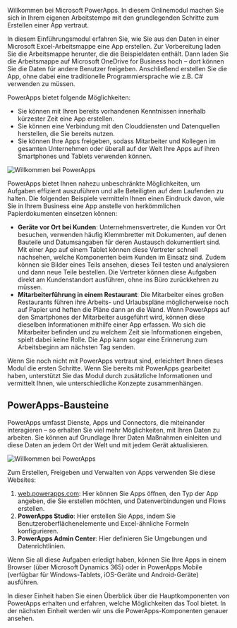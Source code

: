 Willkommen bei Microsoft PowerApps. In diesem Onlinemodul machen Sie sich in Ihrem eigenen Arbeitstempo mit den grundlegenden Schritte zum Erstellen einer App vertraut.

In diesem Einführungsmodul erfahren Sie, wie Sie aus den Daten in einer Microsoft Excel-Arbeitsmappe eine App erstellen. Zur Vorbereitung laden Sie die Arbeitsmappe herunter, die die Beispieldaten enthält. Dann laden Sie die Arbeitsmappe auf Microsoft OneDrive for Business hoch – dort können Sie die Daten für andere Benutzer freigeben. Anschließend erstellen Sie die App, ohne dabei eine traditionelle Programmiersprache wie z.B. C# verwenden zu müssen.

PowerApps bietet folgende Möglichkeiten:

- Sie können mit Ihren bereits vorhandenen Kenntnissen innerhalb kürzester Zeit eine App erstellen.
- Sie können eine Verbindung mit den Clouddiensten und Datenquellen herstellen, die Sie bereits nutzen.
- Sie können Ihre Apps freigeben, sodass Mitarbeiter und Kollegen im gesamten Unternehmen oder überall auf der Welt Ihre Apps auf ihren Smartphones und Tablets verwenden können.

![Willkommen bei PowerApps](../media/powerapps-mobile.png)

PowerApps bietet Ihnen nahezu unbeschränkte Möglichkeiten, um Aufgaben effizient auszuführen und alle Beteiligten auf dem Laufenden zu halten. Die folgenden Beispiele vermitteln Ihnen einen Eindruck davon, wie Sie in Ihrem Business eine App anstelle von herkömmlichen Papierdokumenten einsetzen können:

- **Geräte vor Ort bei Kunden**: Unternehmensvertreter, die Kunden vor Ort besuchen, verwenden häufig Klemmbretter mit Dokumenten, auf denen Bauteile und Datumsangaben für deren Austausch dokumentiert sind. Mit einer App auf einem Tablet können diese Vertreter schnell nachsehen, welche Komponenten beim Kunden im Einsatz sind. Zudem können sie Bilder eines Teils ansehen, dieses Teil testen und analysieren und dann neue Teile bestellen. Die Vertreter können diese Aufgaben direkt am Kundenstandort ausführen, ohne ins Büro zurückkehren zu müssen.
- **Mitarbeiterführung in einem Restaurant**: Die Mitarbeiter eines großen Restaurants führen ihre Arbeits- und Urlaubspläne möglicherweise noch auf Papier und heften die Pläne dann an die Wand. Wenn PowerApps auf den Smartphones der Mitarbeiter ausgeführt wird, können diese dieselben Informationen mithilfe einer App erfassen. Wo sich die Mitarbeiter befinden und zu welchem Zeit sie Informationen eingeben, spielt dabei keine Rolle. Die App kann sogar eine Erinnerung zum Arbeitsbeginn am nächsten Tag senden.

Wenn Sie noch nicht mit PowerApps vertraut sind, erleichtert Ihnen dieses Modul die ersten Schritte. Wenn Sie bereits mit PowerApps gearbeitet haben, unterstützt Sie das Modul durch zusätzliche Informationen und vermittelt Ihnen, wie unterschiedliche Konzepte zusammenhängen.

## <a name="powerapps-building-blocks"></a>PowerApps-Bausteine
PowerApps umfasst Dienste, Apps und Connectors, die miteinander interagieren – so erhalten Sie viel mehr Möglichkeiten, mit Ihren Daten zu arbeiten. Sie können auf Grundlage Ihrer Daten Maßnahmen einleiten und diese Daten an jedem Ort der Welt und mit jedem Gerät aktualisieren.

![Willkommen bei PowerApps](../media/powerapps-intro.gif)

Zum Erstellen, Freigeben und Verwalten von Apps verwenden Sie diese Websites:

1. [web.powerapps.com](https://web.powerapps.com): Hier können Sie Apps öffnen, den Typ der App angeben, die Sie erstellen möchten, und Datenverbindungen und Flows erstellen.
1. **PowerApps Studio**: Hier erstellen Sie Apps, indem Sie Benutzeroberflächenelemente und Excel-ähnliche Formeln konfigurieren.
1. **PowerApps Admin Center**: Hier definieren Sie Umgebungen und Datenrichtlinien.

Wenn Sie all diese Aufgaben erledigt haben, können Sie Ihre Apps in einem Browser (über Microsoft Dynamics 365) oder in PowerApps Mobile (verfügbar für Windows-Tablets, iOS-Geräte und Android-Geräte) ausführen.

In dieser Einheit haben Sie einen Überblick über die Hauptkomponenten von PowerApps erhalten und erfahren, welche Möglichkeiten das Tool bietet. In der nächsten Einheit werden wir uns die PowerApps-Komponenten genauer ansehen.
